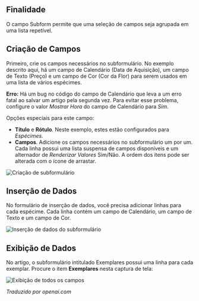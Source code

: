 <!-- Filename: jdocmanual?manual=user&heading=fields&filename=subform.md / Display title: Campo de Subformulário -->

## Finalidade

O campo Subform permite que uma seleção de campos seja agrupada em uma lista repetível.

## Criação de Campos

Primeiro, crie os campos necessários no subformulário. No exemplo descrito aqui, há um campo de Calendário (Data de Aquisição), um campo de Texto (Preço) e um campo de Cor (Cor da Flor) para serem usados em uma lista de vários espécimes.

**Erro:** Há um bug no código do campo de Calendário que leva a um erro fatal ao salvar um artigo pela segunda vez. Para evitar esse problema, configure o valor *Mostrar Hora* do campo de Calendário para *Sim*.

Opções especiais para este campo:

- **Título** e **Rótulo**. Neste exemplo, estes estão configurados para *Espécimes*.
- **Campos**. Adicione os campos necessários no subformulário um por um. Cada linha possui uma lista suspensa de campos disponíveis e um alternador de *Renderizar Valores* Sim/Não. A ordem dos itens pode ser alterada com o ícone de arrastar.

![Criação de subformulário](../../../en/images/fields/fields-subform.png "Criação de subformulário")

## Inserção de Dados

No formulário de inserção de dados, você precisa adicionar linhas para cada espécime. Cada linha contém um campo de Calendário, um campo de Texto e um campo de Cor.

![Inserção de dados do subformulário](../../../en/images/fields/fields-subform-entry.png "Inserção de dados do subformulário")

## Exibição de Dados

No artigo, o subformulário intitulado Exemplares possui uma linha para cada exemplar. Procure o item **Exemplares** nesta captura de tela:

![Exibição de todos os campos](../../../en/images/fields/fields-display.png "Exibição de Campos")

*Traduzido por openai.com*

